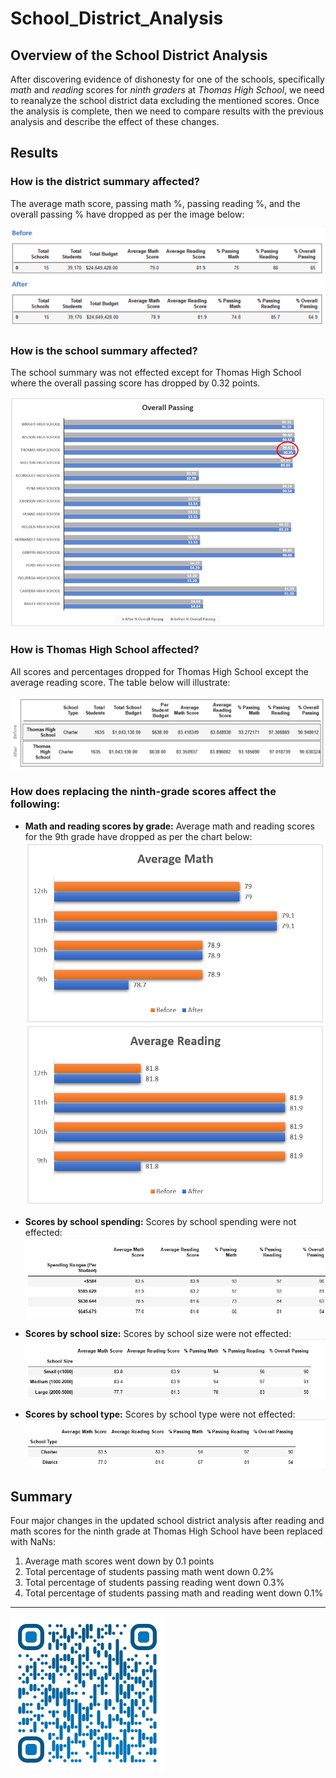 # School_District_Analysis
## Overview of the School District Analysis
After discovering evidence of dishonesty for one of the schools, specifically *math* and *reading* scores for *ninth graders* at *Thomas High School*, we need to reanalyze the school district data excluding the mentioned scores. Once the analysis is complete, then we need to compare results with the previous analysis and describe the effect of these changes.

## Results
### How is the district summary affected?

The average math score, passing math %, passing reading %, and the overall passing % have dropped as per the image below:

![District Summary](./Analysis/district_summary.png)

### How is the school summary affected?

The school summary was not effected except for Thomas High School where the overall passing score has dropped by 0.32 points.

![School Summary](./Analysis/school_summary.png)

### How is Thomas High School affected?

All scores and percentages dropped for Thomas High School except the average reading score. The table below will illustrate:

![THS Summary](./Analysis/THS_summary.png)

### How does replacing the ninth-grade scores affect the following:
- **Math and reading scores by grade:** Average math and reading scores for the 9th grade have dropped as per the chart below:
![Math and Reading Scores by Grade](./Analysis/math_reading_scores_grade.png)

- **Scores by school spending:** Scores by school spending were not effected:
![Scores by School Spending](./Analysis/scores_school_spending.png)

- **Scores by school size:** Scores by school size were not effected:
![Scores by School Size](./Analysis/scores_school_size.png)

- **Scores by school type:** Scores by school type were not effected:
![Scores by School Type](./Analysis/scores_school_type.png)

## Summary

Four major changes in the updated school district analysis after reading and math scores for the ninth grade at Thomas High School have been replaced with NaNs:

1.	Average math scores went down by 0.1 points
2.	Total percentage of students passing math went down 0.2%
3.	Total percentage of students passing reading went down 0.3%
4.	Total percentage of students passing math and reading went down 0.1%

---

![Saeed Al-Yacoubi](./Resources/qr-code.png)
